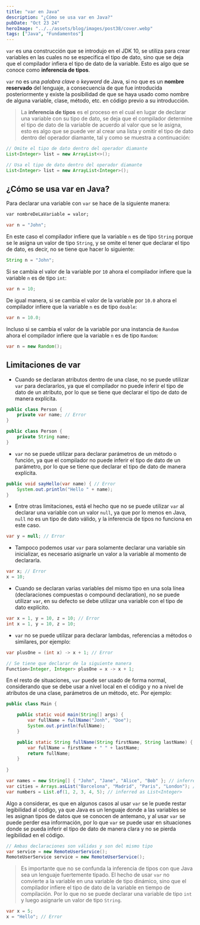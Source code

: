 ```yaml
---
title: "var en Java"
description: "¿Cómo se usa var en Java?"
pubDate: "Oct 23 24"
heroImage: "../../assets/blog/images/post38/cover.webp"
tags: ["Java", "Fundamentos"]
---
```


`var` es una construcción que se introdujo en el JDK 10, se utiliza para crear variables en las cuales no se especifica el tipo de dato, sino que se deja que el compilador infiera el tipo de dato de la variable. Esto es algo que se conoce como **inferencia de tipos**.

`var` no es una _palabra clave_ o _keyword_ de Java, si no que es un **nombre reservado** del lenguaje, a consecuencia de que fue introducida posteriormente y existe la posibilidad de que se haya usado como nombre de alguna variable, clase, método, etc. en código previo a su introducción.

> La **inferencia de tipos** es el proceso en el cual en lugar de declarar una variable con su tipo de dato, se deja que el compilador determine el tipo de dato de la variable de acuerdo al valor que se le asigna, esto es algo que se puede ver al crear una lista y omitir el tipo de dato dentro del operador diamante, tal y como se muestra a continuación:

```java
// Omite el tipo de dato dentro del operador diamante
List<Integer> list = new ArrayList<>();

// Usa el tipo de dato dentro del operador diamante
List<Integer> list = new ArrayList<Integer>();
```

## ¿Cómo se usa var en Java?

Para declarar una variable con `var` se hace de la siguiente manera:

```txt
var nombreDeLaVariable = valor;
```

```java
var n = "John";
```

En este caso el compilador infiere que la variable `n` es de tipo `String` porque se le asigna un valor de tipo `String`, y se omite el tener que declarar el tipo de dato, es decir, no se tiene que hacer lo siguiente:

```java
String n = "John";
```

Si se cambia el valor de la variable por `10` ahora el compilador infiere que la variable `n` es de tipo `int`:

```java
var n = 10;
```

De igual manera, si se cambia el valor de la variable por `10.0` ahora el compilador infiere que la variable `n` es de tipo `double`:

```java
var n = 10.0;
```

Incluso si se cambia el valor de la variable por una instancia de `Random` ahora el compilador infiere que la variable `n` es de tipo `Random`:

```java
var n = new Random();
```

## Limitaciones de var

- Cuando se declaran atributos dentro de una clase, no se puede utilizar `var` para declararlos, ya que el compilador no puede inferir el tipo de dato de un atributo, por lo que se tiene que declarar el tipo de dato de manera explícita.

```java
public class Person {
    private var name; // Error
}
```

```java
public class Person {
    private String name;
}
```

- `var` no se puede utilizar para declarar parámetros de un método o función, ya que el compilador no puede inferir el tipo de dato de un parámetro, por lo que se tiene que declarar el tipo de dato de manera explícita.

```java
public void sayHello(var name) { // Error
    System.out.println("Hello " + name);
}
```

- Entre otras limitaciones, está el hecho que no se puede utilizar `var` al declarar una variable con un valor `null`, ya que por lo menos en Java, `null` no es un tipo de dato válido, y la inferencia de tipos no funciona en este caso.

```java
var y = null; // Error
```

- Tampoco podemos usar `var` para solamente declarar una variable sin inicializar, es necesario asignarle un valor a la variable al momento de declararla.

```java
var x; // Error
x = 10;
```

- Cuando se declaran varias variables del mismo tipo en una sola línea (declaraciones compuestas o compound declaration), no se puede utilizar `var`, en su defecto se debe utilizar una variable con el tipo de dato explícito.

```java
var x = 1, y = 10, z = 10; // Error
int x = 1, y = 10, z = 10;
```

- `var` no se puede utilizar para declarar lambdas, referencias a métodos o similares, por ejemplo:
 
```java
var plusOne = (int x) -> x + 1; // Error

// Se tiene que declarar de la siguiente manera
Function<Integer, Integer> plusOne = x -> x + 1;
```

En el resto de situaciones, `var` puede ser usado de forma normal, considerando que se debe usar a nivel local en el código y no a nivel de atributos de una clase, parámetros de un método, etc. Por ejemplo:

```java
public class Main {

    public static void main(String[] args) {
        var fullName = fullName("Jonh", "Doe");
        System.out.println(fullName);
    }

    public static String fullName(String firstName, String lastName) {
        var fullName = firstName + " " + lastName;
        return fullName;
    }
    
}
```

```java
var names = new String[] { "John", "Jane", "Alice", "Bob" }; // inferred as String[]
var cities = Arrays.asList("Barcelona", "Madrid", "Paris", "London"); // inferred as List<String>
var numbers = List.of(1, 2, 3, 4, 5); // inferred as List<Integer>
```

Algo a considerar, es que en algunos casos al usar `var` se le puede restar legibilidad al código, ya que Java es un lenguaje donde a las variables se les asignan tipos de datos que se conocen de antemano, y al usar `var` se puede perder esa información, por lo que `var` se puede usar en situaciones donde se pueda inferir el tipo de dato de manera clara y no se pierda legibilidad en el código.

```java
// Ambas declaraciones son válidas y son del mismo tipo
var service = new RemoteUserService();
RemoteUserService service = new RemoteUserService();
```

> Es importante que no se confunda la inferencia de tipos con que Java sea un lenguaje fuertemente tipado. El hecho de usar `var` no convierte a la variable en una variable de tipo dinámico, sino que el compilador infiere el tipo de dato de la variable en tiempo de compilación. Por lo que no se puede declarar una variable de tipo `int` y luego asignarle un valor de tipo `String`.

```java
var x = 5;
x = "Hello"; // Error
```